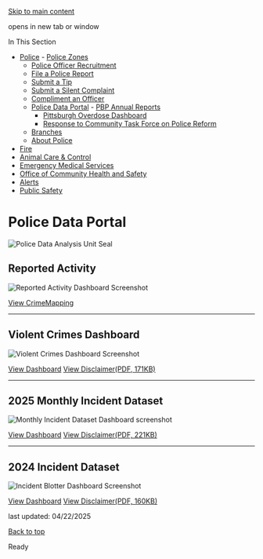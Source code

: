 [Skip to main content](https://www.pittsburghpa.gov/Safety/Police/Police-Data-Portal#main-content)

opens in new tab or window

In This Section

- [Police](https://www.pittsburghpa.gov/Safety/Police)  - [Police Zones](https://www.pittsburghpa.gov/Safety/Police/Police-Zones)
  - [Police Officer Recruitment](https://www.pittsburghpa.gov/Safety/Police/Police-Officer-Recruitment)
  - [File a Police Report](https://www.pittsburghpa.gov/Safety/Police/File-a-Police-Report)
  - [Submit a Tip](https://www.pittsburghpa.gov/Safety/Police/Submit-a-Tip)
  - [Submit a Silent Complaint](https://www.pittsburghpa.gov/Safety/Police/Submit-a-Silent-Complaint)
  - [Compliment an Officer](https://www.pittsburghpa.gov/Safety/Police/Compliment-an-Officer)
  - [Police Data Portal](https://www.pittsburghpa.gov/Safety/Police/Police-Data-Portal)    - [PBP Annual Reports](https://www.pittsburghpa.gov/Safety/Police/Police-Data-Portal/PBP-Annual-Reports)
    - [Pittsburgh Overdose Dashboard](https://www.pittsburghpa.gov/Safety/Police/Police-Data-Portal/Pittsburgh-Overdose-Dashboard)
    - [Response to Community Task Force on Police Reform](https://www.pittsburghpa.gov/Safety/Police/Police-Data-Portal/Response-to-Community-Task-Force-on-Police-Reform)
  - [Branches](https://www.pittsburghpa.gov/Safety/Police/Branches)
  - [About Police](https://www.pittsburghpa.gov/Safety/Police/About-Police)
- [Fire](https://www.pittsburghpa.gov/Safety/Fire)
- [Animal Care & Control](https://www.pittsburghpa.gov/Safety/Animal-Care-Control)
- [Emergency Medical Services](https://www.pittsburghpa.gov/Safety/Emergency-Medical-Services)
- [Office of Community Health and Safety](https://www.pittsburghpa.gov/Safety/Office-of-Community-Health-and-Safety)
- [Alerts](https://www.pittsburghpa.gov/Safety/Alerts)
- [Public Safety](https://www.pittsburghpa.gov/Safety/Public-Safety)

# Police Data Portal

![Police Data Analysis Unit Seal](https://www.pittsburghpa.gov/files/assets/city/v/1/public-safety/images/police/data-badge.jpg?w=149&h=181)

## Reported Activity

![Reported Activity Dashboard Screenshot](https://www.pittsburghpa.gov/files/assets/city/v/2/public-safety/images/police/24643_reported-activity.jpg?w=800&h=389)

[View CrimeMapping](https://crimemapping.com/)

* * *

## Violent Crimes Dashboard

![Violent Crimes Dashboard Screenshot](https://www.pittsburghpa.gov/files/assets/city/v/2/public-safety/images/police/23290_picture-for-dashboard.png?w=800&h=389)

[View Dashboard](https://app.powerbigov.us/view?r=eyJrIjoiMDYzNWMyNGItNWNjMS00ODMwLWIxZDgtMTNkNzhlZDE2OWFjIiwidCI6ImY1ZjQ3OTE3LWM5MDQtNDM2OC05MTIwLWQzMjdjZjE3NTU5MSJ9) [View Disclaimer(PDF, 171KB)](https://www.pittsburghpa.gov/files/assets/city/v/1/public-safety/documents/23302_violent-crimes-report-disclaimer.pdf)

* * *

## 2025 Monthly Incident Dataset

![Monthly Incident Dataset Dashboard screenshot](https://www.pittsburghpa.gov/files/assets/city/v/1/public-safety/images/police/monthly-icident-dashboard.jpg?w=800&h=450)

[View Dashboard](https://app.powerbigov.us/view?r=eyJrIjoiM2FiNWUxMDUtY2MyMS00NWY2LTllZDEtZWY2OWM0NWM2ZWIyIiwidCI6ImY1ZjQ3OTE3LWM5MDQtNDM2OC05MTIwLWQzMjdjZjE3NTU5MSJ9) [View Disclaimer(PDF, 221KB)](https://www.pittsburghpa.gov/files/assets/city/v/1/public-safety/documents/police/2025_pittsburgh_monthly_incident_dataset_disclaimer.pdf "2025_Pittsburgh_Monthly_Incident_Dataset_Disclaimer.pdf")

* * *

## 2024 Incident Dataset

![Incident Blotter Dashboard Screenshot](https://www.pittsburghpa.gov/files/assets/city/v/1/public-safety/images/police/incident-blotter.png?w=800&h=449)

[View Dashboard](https://app.powerbigov.us/view?r=eyJrIjoiNGY1N2E1ZmMtMjdmNS00MTYwLTk5NDYtMjg3YmMyY2Q0NDJmIiwidCI6ImY1ZjQ3OTE3LWM5MDQtNDM2OC05MTIwLWQzMjdjZjE3NTU5MSJ9) [View Disclaimer(PDF, 160KB)](https://www.pittsburghpa.gov/files/assets/city/v/1/public-safety/documents/police/pittsburgh_monthly_incident_dataset_disclaimer.pdf "Pittsburgh_Monthly_Incident_Dataset_Disclaimer")

last updated: 04/22/2025

[Back to top](https://www.pittsburghpa.gov/Safety/Police/Police-Data-Portal#body-top)

Ready
